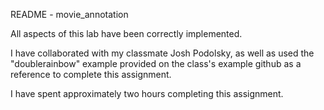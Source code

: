 README - movie_annotation

All aspects of this lab have been correctly implemented. 

I have collaborated with my classmate Josh Podolsky, as well as used the "doublerainbow" example provided on the class's example github as a reference to complete this assignment. 

I have spent approximately two hours completing this assignment.